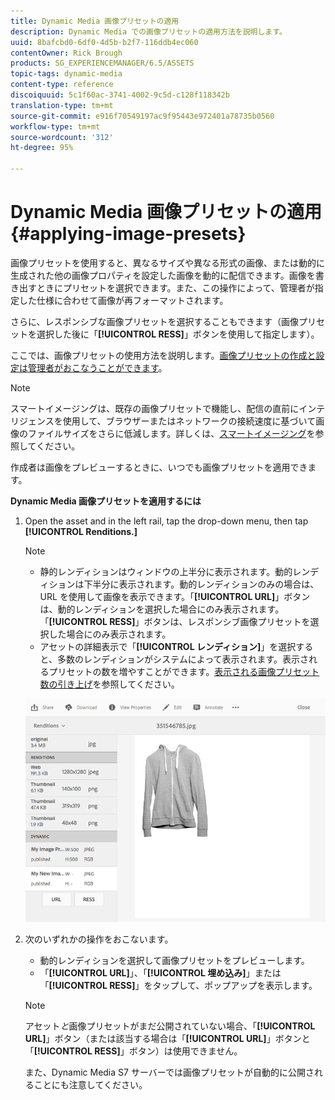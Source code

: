 ```yaml
---
title: Dynamic Media 画像プリセットの適用
description: Dynamic Media での画像プリセットの適用方法を説明します。
uuid: 8bafcbd0-6df0-4d5b-b2f7-116ddb4ec060
contentOwner: Rick Brough
products: SG_EXPERIENCEMANAGER/6.5/ASSETS
topic-tags: dynamic-media
content-type: reference
discoiquuid: 5c1f60ac-3741-4002-9c5d-c128f118342b
translation-type: tm+mt
source-git-commit: e916f70549197ac9f95443e972401a78735b0560
workflow-type: tm+mt
source-wordcount: '312'
ht-degree: 95%

---
```



# Dynamic Media 画像プリセットの適用 {#applying-image-presets}

画像プリセットを使用すると、異なるサイズや異なる形式の画像、または動的に生成された他の画像プロパティを設定した画像を動的に配信できます。画像を書き出すときにプリセットを選択できます。また、この操作によって、管理者が指定した仕様に合わせて画像が再フォーマットされます。

さらに、レスポンシブな画像プリセットを選択することもできます（画像プリセットを選択した後に「**[!UICONTROL RESS]**」ボタンを使用して指定します）。

ここでは、画像プリセットの使用方法を説明します。[画像プリセットの作成と設定は管理者がおこなうことができます](managing-image-presets.md)。

>[!NOTE]
>
>スマートイメージングは、既存の画像プリセットで機能し、配信の直前にインテリジェンスを使用して、ブラウザーまたはネットワークの接続速度に基づいて画像のファイルサイズをさらに低減します。詳しくは、[スマートイメージング](imaging-faq.md)を参照してください。

作成者は画像をプレビューするときに、いつでも画像プリセットを適用できます。

**Dynamic Media 画像プリセットを適用するには**

1. Open the asset and in the left rail, tap the drop-down menu, then tap **[!UICONTROL Renditions.]**

   >[!NOTE]
   >
   >* 静的レンディションはウィンドウの上半分に表示されます。動的レンディションは下半分に表示されます。動的レンディションのみの場合は、URL を使用して画像を表示できます。「**[!UICONTROL URL]**」ボタンは、動的レンディションを選択した場合にのみ表示されます。「**[!UICONTROL RESS]**」ボタンは、レスポンシブ画像プリセットを選択した場合にのみ表示されます。
      >
      >
   * アセットの詳細表示で「**[!UICONTROL レンディション]**」を選択すると、多数のレンディションがシステムによって表示されます。表示されるプリセットの数を増やすことができます。[表示される画像プリセット数の引き上げ](managing-image-presets.md#increasing-or-decreasing-the-number-of-image-presets-that-display)を参照してください。


   ![chlimage_1-208](assets/chlimage_1-208.png)

1. 次のいずれかの操作をおこないます。

   * 動的レンディションを選択して画像プリセットをプレビューします。
   * 「**[!UICONTROL URL]**」、「**[!UICONTROL 埋め込み]**」または「**[!UICONTROL RESS]**」をタップして、ポップアップを表示します。

   >[!NOTE]
   >
   >アセット&#x200B;*と*&#x200B;画像プリセットがまだ公開されていない場合、「**[!UICONTROL URL]**」ボタン（または該当する場合は「**[!UICONTROL URL]**」ボタンと「**[!UICONTROL RESS]**」ボタン）は使用できません。
   >
   >また、Dynamic Media S7 サーバーでは画像プリセットが自動的に公開されることにも注意してください。

